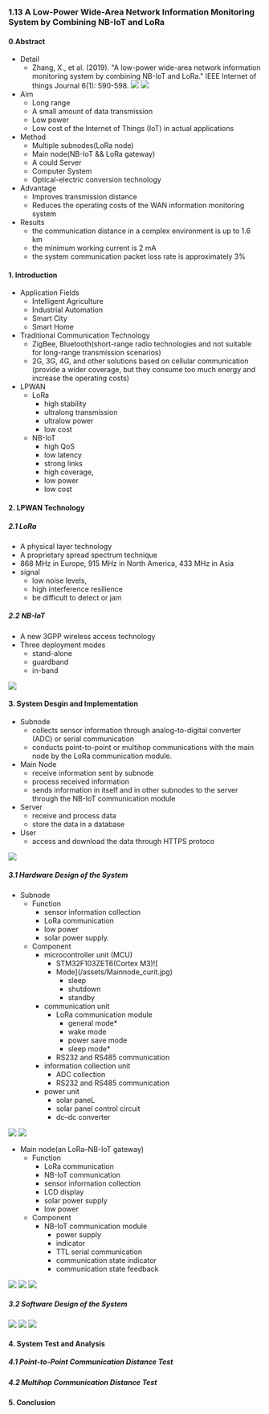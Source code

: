### 1.13 A Low-Power Wide-Area Network Information Monitoring System by Combining NB-IoT and LoRa

#### 0.Abstract
- Detail
    - Zhang, X., et al. (2019). "A low-power wide-area network information monitoring system by combining NB-IoT and LoRa." IEEE Internet of things Journal 6(1): 590-598.
![](/assets/factors.jpg)
![](/assets/journal.jpg)
- Aim
    - Long range
    - A small amount of data transmission
    - Low power
    - Low cost of the Internet of Things (IoT) in actual applications
- Method
    - Multiple subnodes(LoRa node)
    - Main node(NB-IoT && LoRa gateway)
    - A could Server
    - Computer System
    - Optical-electric conversion technology
- Advantage
    - Improves transmission distance
    - Reduces the operating costs of the WAN information monitoring system
- Results 
    - the communication distance in a complex environment is up to 1.6 km
    - the minimum working current is 2 mA
    - the system communication packet loss rate is approximately 3%
    
#### 1. Introduction
- Application Fields
    - Intelligent Agriculture
    - Industrial Automation
    - Smart City
    - Smart Home
- Traditional Communication Technology
    - ZigBee, Bluetooth(short-range radio technologies and not suitable for long-range transmission scenarios)
    - 2G, 3G, 4G, and other solutions based on cellular communication (provide a wider coverage, but they consume too much energy and increase the operating costs)
- LPWAN
    - LoRa 
        - high stability
        - ultralong transmission
        - ultralow power
        - low cost 
    - NB-IoT
        - high QoS 
        - low latency 
        - strong links
        - high coverage,
        - low power
        - low cost 
        
#### 2. LPWAN Technology
##### 2.1 LoRa
- A physical layer technology
- A proprietary spread spectrum technique
- 868 MHz in Europe, 915 MHz in North America, 433 MHz in Asia
- signal
    - low noise levels, 
    - high interference resilience 
    - be difficult to detect or jam
    
##### 2.2 NB-IoT
- A new 3GPP wireless access technology 
- Three deployment modes
    - stand-alone
    - guardband
    - in-band
    
    
![](/assets/nb-iot.jpg)

#### 3. System Desgin and Implementation
- Subnode
    - collects sensor information through analog-to-digital converter (ADC) or serial communication
    - conducts point-to-point or multihop communications with the main node by the LoRa communication module. 
- Main Node
    - receive information sent by subnode 
    - process received information
    - sends information in itself and in other subnodes to the server through the NB-IoT communication module
- Server
    - receive and process data
    - store the data in a database
- User
    - access and download the data through HTTPS protoco
    
![](/assets/wholeSystem.jpg)

##### 3.1 Hardware Design of the System 
- Subnode
    - Function
        - sensor information collection
        - LoRa communication
        - low power
        - solar power supply.
    - Component
        - microcontroller unit (MCU)
            - STM32F103ZET6(Cortex M3)![
            - Mode](/assets/Mainnode_curit.jpg)
                - sleep
                - shutdown
                - standby 
        - communication unit
            - LoRa communication module
                - general mode*
                - wake mode
                - power save mode
                - sleep mode* 
            - RS232 and RS485 communication
        - information collection unit
            - ADC collection
            - RS232 and RS485 communication 
        - power unit
            - solar paneL
            - solar panel control circuit
            - dc–dc converter
            
![](/assets/hardware.jpg) 
![](/assets/truehard.jpg)  

- Main node(an LoRa–NB-IoT gateway)
    - Function
        - LoRa communication
        - NB-IoT communication
        - sensor information collection
        - LCD display
        - solar power supply
        - low power 
    - Component
        - NB-IoT communication module
            - power supply
            - indicator
            - TTL serial communication
            - communication state indicator
            - communication state feedback
            
![](/assets/Mainnode_curit.jpg)
![](/assets/mainnode_true_top.jpg)
![](/assets/mainnode_true_botto,.jpg)

##### 3.2 Software Design of the System 
![](/assets/s1.jpg)
![](/assets/s2.jpg)
![](/assets/s3.jpg)
#### 4. System Test and Analysis
##### 4.1 Point-to-Point Communication Distance Test
##### 4.2 Multihop Communication Distance Test
#### 5. Conclusion